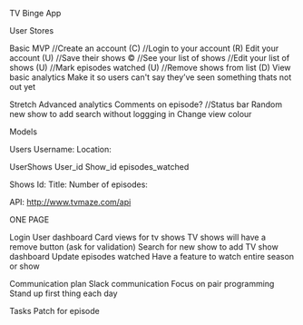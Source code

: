 TV Binge App

User Stores

Basic MVP 
//Create an account (C)
//Login to your account (R)
Edit your account (U)
//Save their shows ©
//See your list of shows
//Edit your list of shows (U)
//Mark episodes watched (U)
//Remove shows from list (D)
View basic analytics
Make it so users can't say they’ve seen something thats not out yet

Stretch
Advanced analytics
Comments on episode?
//Status bar 
Random new show to add
search without loggging in 
Change view colour

Models

Users
Username:
Location:

UserShows
User_id
Show_id
episodes_watched

Shows
Id:
Title: 
Number of episodes:

API: http://www.tvmaze.com/api

ONE PAGE

Login
User dashboard
Card views for tv shows
TV shows will have a remove button (ask for validation)
Search for new show to add
TV show dashboard
Update episodes watched
Have a feature to watch entire season or show

Communication plan
Slack communication 
Focus on pair programming 
Stand up first thing each day

Tasks 
Patch for episode